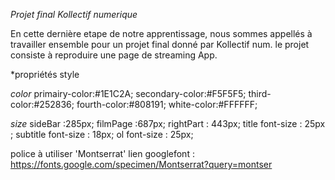 *Projet final Kollectif numerique*

En cette dernière etape de notre apprentissage, nous sommes appellés à travailler ensemble pour un projet final donné par Kollectif num.
le projet consiste à reproduire une page de streaming App.


*propriétés style

*color*
primairy-color:#1E1C2A;
secondary-color:#F5F5F5;
third-color:#252836;
fourth-color:#808191;
white-color:#FFFFFF;

*size*
sideBar :285px;
filmPage :687px;
rightPart : 443px;
title font-size : 25px ;
subtitle font-size : 18px;
ol font-size : 25px;

police à utiliser 'Montserrat'
lien googlefont : https://fonts.google.com/specimen/Montserrat?query=montser
